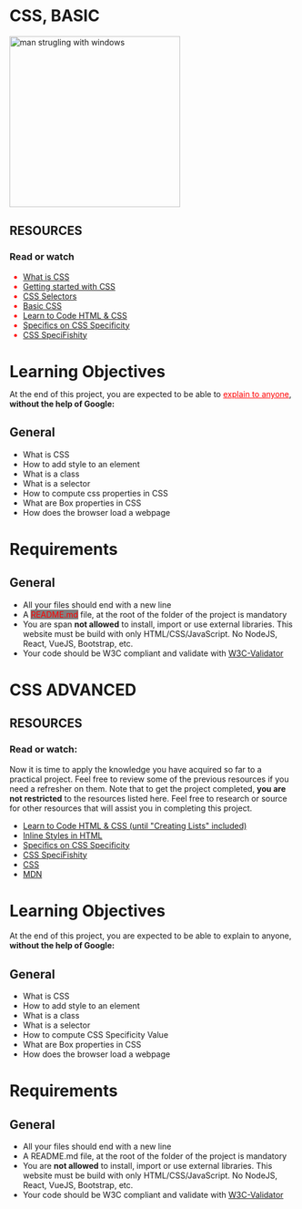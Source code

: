 <h1>CSS, BASIC</h1>

<img src="https://s3.amazonaws.com/alx-intranet.hbtn.io/uploads/medias/2021/3/9530cfe68a62c19dbc5a1e32dfde651448b3d2e0.gif?X-Amz-Algorithm=AWS4-HMAC-SHA256&X-Amz-Credential=AKIARDDGGGOUSBVO6H7D%2F20240625%2Fus-east-1%2Fs3%2Faws4_request&X-Amz-Date=20240625T151215Z&X-Amz-Expires=86400&X-Amz-SignedHeaders=host&X-Amz-Signature=93621882db6966e3011c458019a7ed590b6104ea50e4ebcf588ed4264f87ee89" alt="man strugling with windows" width="300px" align="center">

<h2>RESOURCES</h2>
<h3>Read or watch</h3>
<ul>
    <li style="color:red">
        <a href="https://developer.mozilla.org/en-US/docs/Learn/CSS/First_steps/What_is_CSS">What is CSS</a>
    </li>
    <li style="color: red;">
        <a href="https://developer.mozilla.org/en-US/docs/Learn/CSS/First_steps/Getting_started">Getting started with CSS</a>
    </li>
    <li style="color: red;">
        <a href="https://developer.mozilla.org/en-US/docs/Learn/CSS/Building_blocks/Selectors">CSS Selectors</a>
    </li>
    <li style="color: red;">
        <a href="https://edu.gcfglobal.org/en/basic-css/">Basic CSS</a>
    </li>
    <li style="color: red;">
        <a href="https://learn.shayhowe.com/html-css/">Learn to Code HTML &amp; CSS</a>
    </li>
    <li style="color: red;">
        <a href="https://css-tricks.com/specifics-on-css-specificity/">Specifics on CSS Specificity</a>
    </li>
    <li style="color: red;">
        <a href="https://www.standardista.com/wp-content/uploads/2012/01/specificity3.pdf">CSS SpeciFishity</a>
    </li>
</ul>

<h1 style="margin-bottom: 10px;">Learning Objectives</h1>
<p>
    At the end of this project, you are expected to be able to 
    <a href="https://fs.blog/feynman-learning-technique/" style="color: red;">explain to anyone</a>, 
    <strong>without the help of Google:</strong>
</p>
<h2>General</h2>
<ul>
    <li>What is CSS</li>
    <li>How to add style to an element</li>
    <li>What is a class</li>
    <li>What is a selector</li>
    <li>How to compute css properties in CSS</li>
    <li>What are Box properties in CSS</li>
    <li>How does the browser load a webpage</li>
</ul>

<h1 style="margin-bottom: 10px;">Requirements</h1>
<h2>General</h2>
<ul>
    <li>All your files should end with a new line</li>
    <li>A <span style="color: red; background-color: gray; border-radius: 2%;">README.md</span> file, at the root of the folder of the project is mandatory</li>
    <li>You are span <strong>not allowed</strong> to install, import or use external libraries. This website must be build with only HTML/CSS/JavaScript. No NodeJS, React, VueJS, Bootstrap, etc.</li>
    <li>Your code should be W3C compliant and validate with <a href="https://github.com/alx-tools/W3C-Validator">W3C-Validator</a>
    </li>
</ul>



<h1>CSS ADVANCED</h1>

<h2>RESOURCES</h2>
<h3>Read or watch:</h3>
<p>
    Now it is time to apply the knowledge you have acquired so far to a practical project. Feel free to review some of the previous resources if you need a refresher on them. Note that to get the project completed, <strong>you are not restricted</strong> to the resources listed here. Feel free to research or source for other resources that will assist you in completing this project.
</p>

<ul>
    <li>
        <a href="https://learn.shayhowe.com/html-css/"> Learn to Code HTML & CSS (until "Creating Lists" included)</a>
    </li>
    <li>
        <a href="https://www.codecademy.com/article/html-inline-styles"> Inline Styles in HTML</a>
    </li>
    <li>
        <a href="https://css-tricks.com/specifics-on-css-specificity/">Specifics on CSS Specificity</a>
    </li>
    <li>
        <a href="https://www.standardista.com/wp-content/uploads/2012/01/specificity3.pdf">CSS SpeciFishity</a>
    </li>
    <li>
        <a href="https://developer.mozilla.org/en-US/docs/Learn/CSS">CSS</a>
    </li>
    <li>
        <a href="https://developer.mozilla.org/en-US/">MDN</a>
    </li>
</ul>

<h1>
    Learning Objectives
</h1>
<p>
    At the end of this project, you are expected to be able to explain to anyone, <strong>without the help of Google:</strong>
</p>

<h2>General</h2>
<ul>
    <li>What is CSS</li>
    <li>How to add style to an element</li>
    <li>What is a class</li>
    <li>What is a selector</li>
    <li>How to compute CSS Specificity Value</li>
    <li>What are Box properties in CSS</li>
    <li>How does the browser load a webpage</li>
</ul>

<h1>Requirements</h1>
<h2>General</h2>
<ul>
    <li>All your files should end with a new line</li>
    <li>A README.md file, at the root of the folder of the project is mandatory</li>
    <li>You are <strong>not allowed</strong> to install, import or use external libraries. This website must be build with only HTML/CSS/JavaScript. No NodeJS, React, VueJS, Bootstrap, etc.</li>
    <li>
        Your code should be W3C compliant and validate with 
        <a href="https://github.com/alx-tools/W3C-Validator">W3C-Validator</a>
    </li>
</ul>
